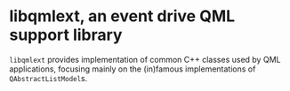 # libqmlext, an event drive QML support library

`libqmlext` provides implementation of common C++ classes used by QML applications, focusing mainly on the (in)famous
implementations of `QAbstractListModel`s.

